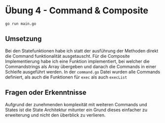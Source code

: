 # Übung 4 - Command & Composite

```
go run main.go
```

## Umsetzung

Bei den Statefunktionen habe ich statt der ausführung der Methoden direkt die Command funktionalität ausgetauscht.
Für die Composite Implementierung habe ich eine Funktion implementiert, bei welcher die Commandstrings als Array übergeben und danach die Commands in einer Schleife ausgeführt werden.
In der `command.go` Datei wurden alle Commands definiert, als auch die Funktionen für `exec` als auch `execList`

## Fragen oder Erkenntnisse

Aufgrund der zunehmenden komplexität mit weiteren Commands und States ist die State Architektur mitunter ein Grund dieses einfacher zu erweiterung und nicht den überblick zu verlieren.
